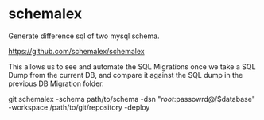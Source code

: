 # schemalex

Generate difference sql of two mysql schema.

https://github.com/schemalex/schemalex

This allows us to see and automate the SQL Migrations once we take a SQL Dump from the current DB, and compare it against the SQL dump in the previous DB Migration folder.


git schemalex -schema path/to/schema -dsn "$root:$passowrd@/$database" -workspace /path/to/git/repository -deploy

